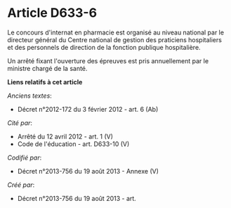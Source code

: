 # Article D633-6

Le concours d'internat en pharmacie est organisé au niveau national par le directeur général du Centre national de gestion
des praticiens hospitaliers et des personnels de direction de la fonction publique hospitalière.

Un arrêté fixant l'ouverture des épreuves est pris annuellement par le ministre chargé de la santé.

**Liens relatifs à cet article**

_Anciens textes_:

  - Décret n°2012-172 du 3 février 2012 - art. 6 (Ab)

_Cité par_:

  - Arrêté du 12 avril 2012 - art. 1 (V)
  - Code de l'éducation - art. D633-10 (V)

_Codifié par_:

  - Décret n°2013-756 du 19 août 2013 -  Annexe (V)

_Créé par_:

  - Décret n°2013-756 du 19 août 2013 - art.

